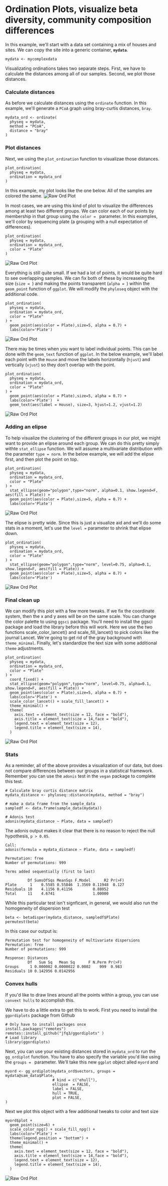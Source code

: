 # Ordination Plots, visualize beta diversity, community composition differences

In this example, we'll start with a data set containing a mix of houses and sites. We can copy the site into a generic container, **`mydata`**.
```
mydata <- mycomplexdata
```

Visualizating ordinations takes two separate steps. First, we have to calculate the distances among all of our samples. Second, we plot those distances.

### Calculate distances
As before we calculate distances  using the `ordinate` function. In this example, we'll generate a `PCoA` graph using bray-curtis distances, `bray`.
```
mydata_ord <- ordinate(
  physeq = mydata, 
  method = "PCoA",
  distance = "bray"
)
```
### Plot distances
Next, we using the `plot_ordination` function to visualizae those distances.
```
plot_ordination(
  physeq = mydata,
  ordination = mydata_ord
) 
```
In this example, my plot looks like the one below. All of the samples are colored the same.
![Raw Ord Plot](myord.demo.1.png)

In most cases, we are using this kind of plot to visualize the differences among at least two different groups. We can color each of our points by membership in that group using the `color = ` parameter. In this examples, we'll color by sequencing plate (a grouping with a null expectation of differences).
```
plot_ordination(
  physeq = mydata,
  ordination = mydata_ord,
  color = "Plate"
) 
```
![Raw Ord Plot](myord.demo.2.png)

Everything is still quite small. If we had a lot of points, it would be quite hard to see overlapping samples. We can fix both of these by increaseing the size (`size = `) and making the points transparent (`alpha = `) within the `geom_point` function of `ggplot`. We will modify the `phyloseq` object with the additional code.
```
plot_ordination(
  physeq = mydata,
  ordination = mydata_ord,
  color = "Plate"
) +
  geom_point(aes(color = Plate),size=5, alpha = 0.7) +
  labs(color='Plate') 
```
![Raw Ord Plot](myord.demo.3.png)

There may be times when you want to label individual points. This can be done with the `geom_text` function of `ggplot`. In the below example, we'll label each point with the `House` and move the labels horizontally (`hjust`) and vertically (`vjust`) so they don't overlap with the point.
```
plot_ordination(
  physeq = mydata,
  ordination = mydata_ord,
  color = "Plate"
) +
  geom_point(aes(color = Plate),size=5, alpha = 0.7) +
  labs(color='Plate')  +
  geom_text(aes(label = House), size=3, hjust=1.2, vjust=1.2)
```
![Raw Ord Plot](myord.demo.4.png)

### Adding an elipse
To help visualize the clustering of the different groups in our plot, we might want to provide an elipse around each group. We can do this pretty simply withte `stat_ellipse` function. We will assume a multivariate distribution with the parameter `type = norm`. In the below example, we will add the elipse first, and then plot the point on top. 
```
plot_ordination(
  physeq = mydata,
  ordination = mydata_ord,
  color = "Plate"
) +
  stat_ellipse(geom="polygon",type="norm", alpha=0.1, show.legend=F, aes(fill = Plate)) +
  geom_point(aes(color = Plate),size=5, alpha = 0.7) +
  labs(color='Plate')
```
![Raw Ord Plot](myord.demo.5.png)

The elipse is pretty wide. Since this is just a visualize aid and we'll do some stats in a moment, let's use the `level =` parameter to shrink that elipse down.
```
plot_ordination(
  physeq = mydata,
  ordination = mydata_ord,
  color = "Plate"
) +
  stat_ellipse(geom="polygon",type="norm", level=0.75, alpha=0.1, show.legend=F, aes(fill = Plate)) +
  geom_point(aes(color = Plate),size=5, alpha = 0.7) +
  labs(color='Plate')
```
![Raw Ord Plot](myord.demo.6.png)

### Final clean up
We can modify this plot with a few more tweaks. If we fix the coordinate system, then the x and y axes will be on the same scale. You can change the color palette to using `ggsci` package. You’ll need to install the ggsci package and load the library before this will work. Here we use the two functions scale_color_lancet() and scale_fill_lancet() to pick colors like the journal Lancet. We're going to get rid of the gray background with `theme_minimal`. Finally, let's standardize the text size with some additional `theme` adjustments.
```
plot_ordination(
  physeq = mydata,
  ordination = mydata_ord,
  color = "Plate"
) +
  coord_fixed() +
  stat_ellipse(geom="polygon",type="norm", level=0.75, alpha=0.1, show.legend=F, aes(fill = Plate)) +
  geom_point(aes(color = Plate),size=5, alpha = 0.7) +
  labs(color='Plate') +
  scale_color_lancet() + scale_fill_lancet() +
  theme_minimal() +
  theme(
    axis.text = element_text(size = 12, face = "bold"),
    axis.title = element_text(size = 14,face = "bold"),
    legend.text = element_text(size = 12),
    legend.title = element_text(size = 14),
  )
```
![Raw Ord Plot](myord.demo.7.png)

### Stats
As a reminder, all of the above provides a visualization of our data, but does not compare differences between our groups in a statistical framework. Remember you can use the `adonis` test in the `vegan` package to complete this test.
```
# Calculate bray curtis distance matrix
mydata_distance <- phyloseq::distance(mydata, method = "bray")

# make a data frame from the sample_data
sampledf <- data.frame(sample_data(mydata))

# Adonis test
adonis(mydata_distance ~ Plate, data = sampledf)
```

The adonis output makes it clear that there is no reason to reject the null hypothesis, `p > 0.05`.
```
Call:
adonis(formula = mydata_distance ~ Plate, data = sampledf) 

Permutation: free
Number of permutations: 999

Terms added sequentially (first to last)

          Df SumsOfSqs MeanSqs F.Model      R2 Pr(>F)
Plate      1    0.5585 0.55846  1.3569 0.11948  0.127
Residuals 10    4.1156 0.41156         0.88052       
Total     11    4.6741                 1.00000 
```


While this particular test isn't signficant, in general, we would also run the homogeneity of dispersion test
```
beta <- betadisper(mydata_distance, sampledf$Plate)
permutest(beta)
```

In this case our output is:
```
Permutation test for homogeneity of multivariate dispersions
Permutation: free
Number of permutations: 999

Response: Distances
          Df   Sum Sq   Mean Sq      F N.Perm Pr(>F)
Groups     1 0.000002 0.0000022 0.0002    999  0.983
Residuals 10 0.142956 0.0142956
```


### Convex hulls
If you'd like to draw lines around all the points within a group, you can use `convext hulls` to accomplish this.

We have to do a little extra to get this to work. First you need to install the `ggordiplots` package from Github
```
# Only have to install packages once
install.packages("remotes")
remotes::install_github("jfq3/ggordiplots" )
# Load library
library(ggordiplots)
```

Next, you can use your existing distances stored in `mydata_ord` to run the `gg_ordiplot` function. You have to also specify the variable you'd like using the `groups = ` parameter. We'll take this new `ggplot` object alled `myord` and  
```
myord <- gg_ordiplot(mydata_ord$vectors, groups = mydata@sam_data$Plate,
                     # kind = c("ehull"),
                     ellipse  = FALSE,
                     label = FALSE,
                     hull = TRUE,
                     plot = FALSE,
) 
```
Next we plot this object with a few additional tweaks to color and text size
```
myord$plot + 
  geom_point(size=6) +
  scale_color_npg() + scale_fill_npg() +
  labs(color='Plate') +
  theme(legend.position = "bottom") + 
  theme_minimal() +
  theme(
    axis.text = element_text(size = 12, face = "bold"),
    axis.title = element_text(size = 14,face = "bold"),
    legend.text = element_text(size = 12),
    legend.title = element_text(size = 14),
  )
```
![Raw Ord Plot](myord.demo.8.png)
